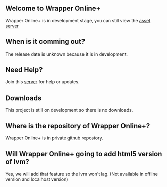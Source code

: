 ## Welcome to Wrapper Online+

Wrapper Online+ is in development stage, you can still view the [asset server](https://zyrusplaysanimations.github.io/Wrapper-Online-Plus-Assets-Beta/)

## When is it comming out?

The release date is unknown because it is in development.

## Need Help?

Join this [server]() for help or updates.

## Downloads

This project is still on development so there is no downloads.

## Where is the repository of Wrapper Online+?
Wrapper Online+ is in private github repostory.

## Will Wrapper Online+ going to add html5 version of lvm?
Yes, we will add that feature so the lvm won't lag. (Not available in offline version and localhost version)


